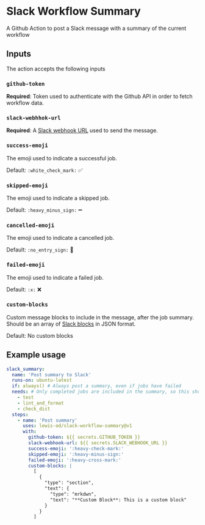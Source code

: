 # Slack Workflow Summary
A Github Action to post a Slack message with a summary of the current workflow

## Inputs
The action accepts the following inputs

### `github-token`
**Required**: Token used to authenticate with the Github API in order to fetch workflow data.

### `slack-webhhok-url`
**Required**: A [Slack webhook URL] used to send the message.

[Slack webhook URL]: https://api.slack.com/messaging/webhooks

### `success-emoji`
The emoji used to indicate a successful job.

Default: `:white_check_mark:` ✅

### `skipped-emoji`
The emoji used to indicate a skipped job.

Default: `:heavy_minus_sign:` ➖

### `cancelled-emoji`
The emoji used to indicate a cancelled job.

Default: `:no_entry_sign:` :no_entry_sign:

### `failed-emoji`
The emoji used to indicate a failed job.

Default: `:x:` ❌

### `custom-blocks`
Custom message blocks to include in the message, after the job summary. Should be an array of
[Slack blocks] in JSON format.

[Slack blocks]: https://api.slack.com/reference/block-kit/blocks

Default: No custom blocks

## Example usage
```yaml
slack_summary:
  name: 'Post summary to Slack'
  runs-on: ubuntu-latest
  if: always() # Always post a summary, even if jobs have failed
  needs: # Only completed jobs are included in the summary, so this should run at the end of your workflow
    - test
    - lint_and_format
    - check_dist
  steps:    
    - name: 'Post summary'
      uses: lewis-od/slack-workflow-summary@v1
      with:
        github-token: ${{ secrets.GITHUB_TOKEN }}
        slack-webhook-url: ${{ secrets.SLACK_WEBHOOK_URL }}
        success-emoji: ':heavy-check-mark:'
        skipped-emoji: ':heavy-minus-sign:'
        failed-emoji: ':heavy-cross-mark:'
        custom-blocks: |
          [
            {
              "type": "section",
              "text": {
                "type": "mrkdwn",
                "text": "**Custom Block**: This is a custom block"
              }
            }
          ]
```
